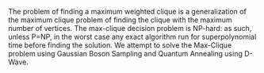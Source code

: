 The problem of finding a maximum weighted clique is a generalization of the maximum clique problem of finding the clique with the maximum number of vertices. 
The max-clique decision problem is NP-hard: as such, unless P=NP, in the worst case any exact algorithm run for superpolynomial time before finding the solution.
We attempt to solve the Max-Clique problem using Gaussian Boson Sampling and Quantum Annealing using D-Wave.
